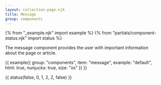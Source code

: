 ```yaml
---
layout: collection-page.njk
title: Message
group: components
---
```


{% from "_example.njk" import example %}
{% from "partials/component-status.njk" import status %}

The message component provides the user with important information about the page or article.

{{ example({ group: "components", item: "message", example: "default", html: true, nunjucks: true, size: "xs" }) }}

{{ status(false, 0, 1, 2, 2, false) }}
